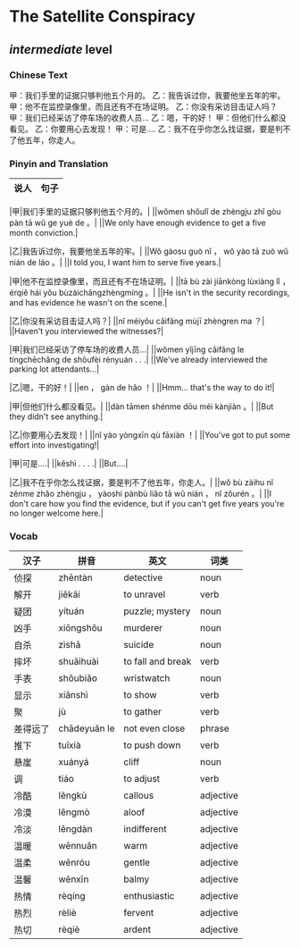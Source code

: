 # The Satellite Conspiracy
## *intermediate* level

### Chinese Text
甲：我们手里的证据只够判他五个月的。
乙：我告诉过你，我要他坐五年的牢。
甲：他不在监控录像里，而且还有不在场证明。
乙：你没有采访目击证人吗？
甲：我们已经采访了停车场的收费人员...
乙：嗯，干的好！
甲：但他们什么都没看见。
乙：你要用心去发现！
甲：可是....
乙：我不在乎你怎么找证据，要是判不了他五年，你走人。

### Pinyin and Translation
|说人|句子|
|----|----|

|甲|我们手里的证据只够判他五个月的。|
||wǒmen shǒulǐ de zhèngju zhǐ gòu pàn tā wǔ ge  yuè de 。|
||We only have enough evidence to get a five month conviction.|

|乙|我告诉过你，我要他坐五年的牢。|
||Wǒ gàosu guò nǐ ， wǒ yào tā zuò wǔ nián de láo 。|
||I told you, I want him to serve five years.|

|甲|他不在监控录像里，而且还有不在场证明。|
||tā bù zài jiānkòng  lùxiàng lǐ ， érqiě hái yǒu bùzàichǎngzhèngmíng 。|
||He isn't in the security recordings, and has evidence he wasn't on the scene.|

|乙|你没有采访目击证人吗？|
||nǐ méiyǒu cǎifǎng mùjī  zhèngren ma ？|
||Haven't you interviewed the witnesses?|

|甲|我们已经采访了停车场的收费人员...|
||wǒmen yǐjīng cǎifǎng le tíngchēchǎng de shōufèi rényuán . . .|
||We've already interviewed the parking lot attendants...|

|乙|嗯，干的好！|
||en ， gàn de hǎo ！|
||Hmm... that's the way to do it!|

|甲|但他们什么都没看见。|
||dàn tāmen shénme dōu méi kànjiàn 。|
||But they didn't see anything.|

|乙|你要用心去发现！|
||nǐ yào yòngxīn qù fāxiàn ！|
||You've got to put some effort into investigating!|

|甲|可是....|
||kěshì . . . .|
||But....|

|乙|我不在乎你怎么找证据，要是判不了他五年，你走人。|
||wǒ bù zàihu nǐ zěnme zhǎo zhèngju ， yàoshi pànbù liǎo tā wǔ nián ， nǐ zǒurén 。|
||I don't care how you find the evidence, but if you can't get five years you're no longer welcome here.|
### Vocab
|汉子|拼音|英文|词类|
|----|----|----|----|
|侦探|zhēntàn|detective|noun|
|解开|jiěkāi|to unravel|verb|
|疑团|yítuán|puzzle; mystery|noun|
|凶手|xiōngshǒu|murderer|noun|
|自杀|zìshā|suicide|noun|
|摔坏|shuāihuài|to fall and break|verb|
|手表|shǒubiǎo|wristwatch|noun|
|显示|xiǎnshì|to show|verb|
|聚|jù|to gather|verb|
|差得远了|chādeyuǎn le|not even close|phrase|
|推下|tuīxià|to push down|verb|
|悬崖|xuányá|cliff|noun|
|调|tiáo|to adjust|verb|
|冷酷|lěngkù|callous|adjective|
|冷漠|lěngmò|aloof|adjective|
|冷淡|lěngdàn|indifferent|adjective|
|温暖|wēnnuǎn|warm|adjective|
|温柔|wēnróu|gentle|adjective|
|温馨|wēnxīn|balmy|adjective|
|热情|rèqíng|enthusiastic|adjective|
|热烈|rèliè|fervent|adjective|
|热切|rèqiè|ardent|adjective|